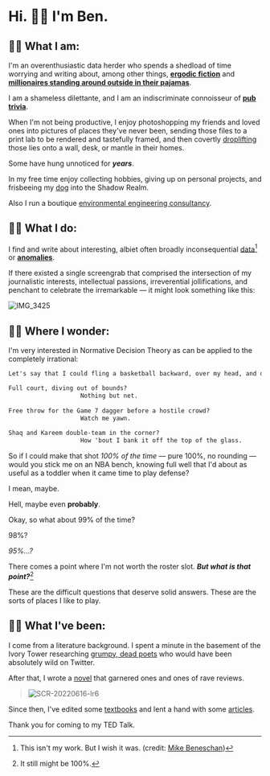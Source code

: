 # Hi. 🙆‍♂️ I'm Ben. 


## 🙋‍♂️ What I am:

I'm an overenthusiastic data herder who spends a shedload of time worrying and writing about, among other things, **[ergodic fiction](https://en.wikipedia.org/wiki/Ergodic_literature)** and **[millionaires standing around outside in their pajamas](https://www.fangraphs.com/)**.

I am a shameless dilettante, and I am an indiscriminate connoisseur of **[pub trivia](https://en.wikipedia.org/wiki/Wikipedia:Random)**.

When I'm not being productive, I enjoy photoshopping my friends and loved ones into pictures of places they've never been, sending those files to a print lab to be rendered and tastefully framed, and then covertly [droplifting](https://en.wiktionary.org/wiki/droplifting#:~:text=Noun,form%20of%20countercultural%20performance%20art) those lies onto a wall, desk, or mantle in their homes. 

Some have hung unnoticed for ***years***.

In my free time enjoy collecting hobbies, giving up on personal projects, and frisbeeing my [dog](https://www.instagram.com/dangerkermit) into the Shadow Realm.

Also I run a boutique [environmental engineering consultancy](https://www.readylimit.com/).

## 🧑‍💻 What I do:

I find and write about interesting, albiet often broadly inconsequential [data](https://miro.medium.com/max/1050/1*6c9bsATfG5snMP-j4RT2cw.png)[^1] or **[anomalies](https://www.washingtonpost.com/wp-dyn/content/article/2007/08/10/AR2007081001606_pf.html)**. 

If there existed a single screengrab that comprised the intersection of my journalistic interests, intellectual passions, irreverential jollifications, and penchant to celebrate the irremarkable — it might look something like this:

![IMG_3425](https://user-images.githubusercontent.com/48364609/174190731-b3bd5168-404d-482f-9e3a-48be25194280.jpeg)
[^1]: This isn't my work. But I wish it was. (credit: [Mike Beneschan](https://mikebeneschan.medium.com/))

## 🤷‍♂️ Where I wonder:

I'm very interested in Normative Decision Theory as can be applied to the completely irrational:

```markdown
Let's say that I could fling a basketball backward, over my head, and drain it from anywhere on the court: 

Full court, diving out of bounds?
                    Nothing but net.
                    
Free throw for the Game 7 dagger before a hostile crowd? 
                    Watch me yawn.
                    
Shaq and Kareem double-team in the corner? 
                    How 'bout I bank it off the top of the glass.
```

So if I could make that shot _100% of the time_ — pure 100%, no rounding — would you stick me on an NBA bench, knowing full well that I'd about as useful as a toddler when it came time to play defense?

I mean, maybe. 

Hell, maybe even **probably**.

Okay, so what about 99% of the time?

98%?

_95%...?_

There comes a point where I'm not worth the roster slot. **_But what is that point?_**[^2]

These are the difficult questions that deserve solid answers. These are the sorts of places I like to play.

[^2]: It still might be 100%.

## 🧑‍🚀 What I've been:

I come from a literature background. I spent a minute in the basement of the Ivory Tower researching [grumpy, dead poets](https://www.google.com/books/edition/Commandeering_Death/Ad6YQwAACAAJ?hl=en) who would have been absolutely wild on Twitter.

After that, I wrote a [novel](https://www.google.com/books/edition/Sifting_Through_Static/4rjqsgEACAAJ?hl=en) that garnered ones and ones of rave reviews. 

>![SCR-20220616-lr6](https://user-images.githubusercontent.com/48364609/174190116-b5f4642b-8322-48be-a73b-24f3a6a31006.png)

Since then, I've edited some [textbooks](https://www.google.com/books/edition/A_Day_in_the_Life_of_an_American_Worker/t7S8xAEACAAJ?hl=en) and lent a hand with some [articles](https://www.cell.com/one-earth/fulltext/S2590-3322(22)00220-2).

Thank you for coming to my TED Talk.
<!--
**obverter/obverter** is a ✨ _special_ ✨ repository because its `README.md` (this file) appears on your GitHub profile.

Here are some ideas to get you started:

- 🔭 I’m currently working on ...
- 🌱 I’m currently learning ...
- 👯 I’m looking to collaborate on ...
- 🤔 I’m looking for help with ...
- 💬 Ask me about ...
- 📫 How to reach me: ...
- 😄 Pronouns: ...
- ⚡ Fun fact: ...
-->
